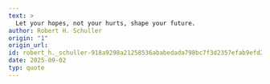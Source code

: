 ```yaml
---
text: >
  Let your hopes, not your hurts, shape your future.
author: Robert H. Schuller
origin: "1"
origin_url: 
id: robert_h._schuller-918a9298a21258536ababedada798bc7f3d2357efab9efd28234002dc4b6c0be
date: 2025-09-02
typ: quote
---
```

